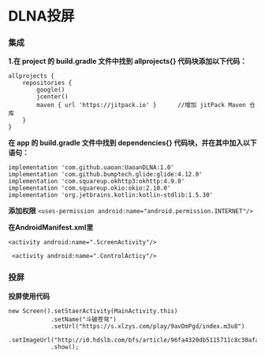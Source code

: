 # DLNA投屏

### 集成
 **1.在 project 的 build.gradle 文件中找到 allprojects{} 代码块添加以下代码：** 

```
allprojects {
    repositories {
        google()
        jcenter()
        maven { url 'https://jitpack.io' }      //增加 jitPack Maven 仓库
    }
}
```
 **在 app 的 build.gradle 文件中找到 dependencies{} 代码块，并在其中加入以下语句：** 

```
implementation 'com.github.uaoan:UaoanDLNA:1.0'
implementation 'com.github.bumptech.glide:glide:4.12.0'
implementation 'com.squareup.okhttp3:okhttp:4.9.0'
implementation 'com.squareup.okio:okio:2.10.0'
implementation 'org.jetbrains.kotlin:kotlin-stdlib:1.5.30'
```

 **添加权限**
`<uses-permission android:name="android.permission.INTERNET"/>` 

 **在AndroidManifest.xml里**
```
<activity android:name=".ScreenActivity"/>

 <activity android:name=".ControlActicy"/>
```




### 投屏
 **投屏使用代码** 


```
new Screen().setStaerActivity(MainActivity.this)
            .setName("斗破苍穹") 
            .setUrl("https://s.xlzys.com/play/9avDmPgd/index.m3u8")
            .setImageUrl("http://i0.hdslb.com/bfs/article/96fa4320db5115711c8c30afaff936910595d336.png")
            .show();
```
